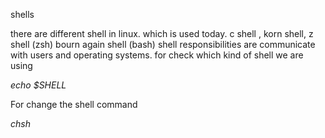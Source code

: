 
shells

there are different shell in linux. which is used today. c shell , korn shell, z shell (zsh)
    bourn again shell (bash)
shell responsibilities are communicate with users and operating systems.
for check which kind of shell we are using

*echo $SHELL*
 
For change the  shell command

*chsh*

<!-- [Link Text][1]

[1]: https://www.example.com -->
 
